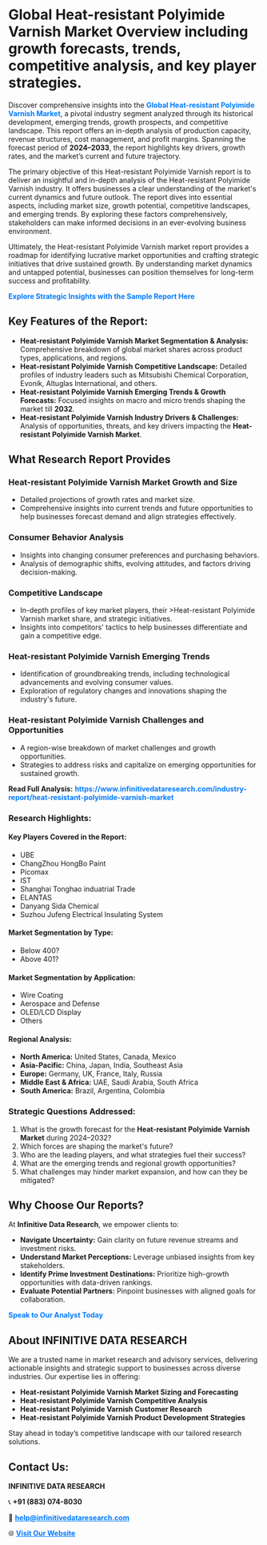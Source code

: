 <h1>Global Heat-resistant Polyimide Varnish Market Overview including growth forecasts, trends, competitive analysis, and key player strategies.</h1>
<p>
Discover comprehensive insights into the 
<a href="https://www.infinitivedataresearch.com/industry-report/heat-resistant-polyimide-varnish-market" rel="dofollow" style="color: #007BFF; text-decoration: none;"><strong>Global Heat-resistant Polyimide Varnish Market</strong></a>, a pivotal industry segment analyzed through its historical development, emerging trends, growth prospects, and competitive landscape. This report offers an in-depth analysis of production capacity, revenue structures, cost management, and profit margins. Spanning the forecast period of <strong>2024–2033</strong>, the report highlights key drivers, growth rates, and the market’s current and future trajectory.
</p>
<p>
The primary objective of this Heat-resistant Polyimide Varnish report is to deliver an insightful and in-depth analysis of the Heat-resistant Polyimide Varnish industry. It offers businesses a clear understanding of the market's current dynamics and future outlook. The report dives into essential aspects, including market size, growth potential, competitive landscapes, and emerging trends. By exploring these factors comprehensively, stakeholders can make informed decisions in an ever-evolving business environment.
</p>
<p>
Ultimately, the Heat-resistant Polyimide Varnish market report provides a roadmap for identifying lucrative market opportunities and crafting strategic initiatives that drive sustained growth. By understanding market dynamics and untapped potential, businesses can position themselves for long-term success and profitability.
</p>
<p>
<a href="https://www.infinitivedataresearch.com/request-sample/reportId=105211" style="color: #007BFF; text-decoration: none;"><strong>Explore Strategic Insights with the Sample Report Here</strong></a>
</p>

<h2>Key Features of the Report:</h2>
<ul>
<li><strong>Heat-resistant Polyimide Varnish Market Segmentation & Analysis:</strong> Comprehensive breakdown of global market shares across product types, applications, and regions.</li>
<li><strong>Heat-resistant Polyimide Varnish Competitive Landscape:</strong> Detailed profiles of industry leaders such as Mitsubishi Chemical Corporation, Evonik, Altuglas International, and others.</li>
<li><strong>Heat-resistant Polyimide Varnish Emerging Trends & Growth Forecasts:</strong> Focused insights on macro and micro trends shaping the market till <strong>2032</strong>.</li>
<li><strong>Heat-resistant Polyimide Varnish Industry Drivers & Challenges:</strong> Analysis of opportunities, threats, and key drivers impacting the <strong>Heat-resistant Polyimide Varnish Market</strong>.</li>
</ul>

<h2>What Research Report Provides</h2>
<h3>Heat-resistant Polyimide Varnish Market Growth and Size</h3>
<ul>
<li>Detailed projections of growth rates and market size.</li>
<li>Comprehensive insights into current trends and future opportunities to help businesses forecast demand and align strategies effectively.</li>
</ul>

<h3>Consumer Behavior Analysis</h3>
<ul>
<li>Insights into changing consumer preferences and purchasing behaviors.</li>
<li>Analysis of demographic shifts, evolving attitudes, and factors driving decision-making.</li>
</ul>

<h3>Competitive Landscape</h3>
<ul>
<li>In-depth profiles of key market players, their >Heat-resistant Polyimide Varnish market share, and strategic initiatives.</li>
<li>Insights into competitors' tactics to help businesses differentiate and gain a competitive edge.</li>
</ul>

<h3>Heat-resistant Polyimide Varnish Emerging Trends</h3>
<ul>
<li>Identification of groundbreaking trends, including technological advancements and evolving consumer values.</li>
<li>Exploration of regulatory changes and innovations shaping the industry's future.</li>
</ul>

<h3>Heat-resistant Polyimide Varnish Challenges and Opportunities</h3>
<ul>
<li>A region-wise breakdown of market challenges and growth opportunities.</li>
<li>Strategies to address risks and capitalize on emerging opportunities for sustained growth.</li>
</ul>
<p><strong>Read Full Analysis:</strong> <a href="https://www.infinitivedataresearch.com/industry-report/heat-resistant-polyimide-varnish-market" rel="dofollow" style="color: #007BFF; text-decoration: none;"><strong>https://www.infinitivedataresearch.com/industry-report/heat-resistant-polyimide-varnish-market</strong></a></p>
<h3>Research Highlights:</h3>
<h4>Key Players Covered in the Report:</h4>
<ul><li>UBE</li><li>ChangZhou HongBo Paint</li><li>Picomax</li><li>IST</li><li>Shanghai Tonghao induatrial Trade</li><li>ELANTAS</li><li>Danyang Sida Chemical</li><li>Suzhou Jufeng Electrical Insulating System</li></ul>
<h4>Market Segmentation by Type:</h4>
<ul><li>Below 400?</li><li>Above 401?</li></ul>
<h4>Market Segmentation by Application:</h4>
<ul><li>Wire Coating</li><li>Aerospace and Defense</li><li>OLED/LCD Display</li><li>Others</li></ul>

<h4>Regional Analysis:</h4>
<ul>
<li><strong>North America:</strong> United States, Canada, Mexico</li>
<li><strong>Asia-Pacific:</strong> China, Japan, India, Southeast Asia</li>
<li><strong>Europe:</strong> Germany, UK, France, Italy, Russia</li>
<li><strong>Middle East & Africa:</strong> UAE, Saudi Arabia, South Africa</li>
<li><strong>South America:</strong> Brazil, Argentina, Colombia</li>
</ul>

<h3>Strategic Questions Addressed:</h3>
<ol>
<li>What is the growth forecast for the <strong>Heat-resistant Polyimide Varnish Market</strong> during 2024–2032?</li>
<li>Which forces are shaping the market's future?</li>
<li>Who are the leading players, and what strategies fuel their success?</li>
<li>What are the emerging trends and regional growth opportunities?</li>
<li>What challenges may hinder market expansion, and how can they be mitigated?</li>
</ol>

<h2>Why Choose Our Reports?</h2>
<p>At <strong>Infinitive Data Research</strong>, we empower clients to:</p>
<ul>
<li><strong>Navigate Uncertainty:</strong> Gain clarity on future revenue streams and investment risks.</li>
<li><strong>Understand Market Perceptions:</strong> Leverage unbiased insights from key stakeholders.</li>
<li><strong>Identify Prime Investment Destinations:</strong> Prioritize high-growth opportunities with data-driven rankings.</li>
<li><strong>Evaluate Potential Partners:</strong> Pinpoint businesses with aligned goals for collaboration.</li>
</ul>
<p><a href="https://www.infinitivedataresearch.com/industry-report/heat-resistant-polyimide-varnish-market" rel="dofollow" style="color: #007BFF; text-decoration: none;"><strong>Speak to Our Analyst Today</strong></a></p>

<h2>About INFINITIVE DATA RESEARCH</h2>
<p>We are a trusted name in market research and advisory services, delivering actionable insights and strategic support to businesses across diverse industries. Our expertise lies in offering:</p>
<ul>
<li><strong>Heat-resistant Polyimide Varnish Market Sizing and Forecasting</strong></li>
<li><strong>Heat-resistant Polyimide Varnish Competitive Analysis</strong></li>
<li><strong>Heat-resistant Polyimide Varnish Customer Research</strong></li>
<li><strong>Heat-resistant Polyimide Varnish Product Development Strategies</strong></li>
</ul>
<p>Stay ahead in today’s competitive landscape with our tailored research solutions.</p>

<h2>Contact Us:</h2>
<p><strong>INFINITIVE DATA RESEARCH</strong></p>
<p>📞 <strong>+91 (883) 074-8030</strong></p>
<p>📧 <strong><a href="mailto:help@infinitivedataresearch.com" style="color: #007BFF;">help@infinitivedataresearch.com</a></strong></p>
<p>🌐 <strong><a href="https://www.infinitivedataresearch.com" rel="dofollow" style="color: #007BFF;">Visit Our Website</a></strong></p>